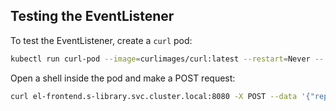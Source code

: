 ## Testing the EventListener

To test the EventListener, create a `curl` pod:

```sh
kubectl run curl-pod --image=curlimages/curl:latest --restart=Never -- sleep 3600
```

Open a shell inside the pod and make a POST request:

```sh
curl el-frontend.s-library.svc.cluster.local:8080 -X POST --data '{"repository_url":"https://github.com/LucasG04/library-management-frontend.git","repository_branch":"main"}'
```